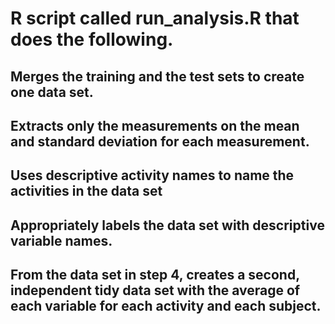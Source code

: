 # R script called run_analysis.R that does the following.

## Merges the training and the test sets to create one data set.
## Extracts only the measurements on the mean and standard deviation for each measurement.
## Uses descriptive activity names to name the activities in the data set
## Appropriately labels the data set with descriptive variable names.
## From the data set in step 4, creates a second, independent tidy data set with the average of each variable for each activity and each subject.